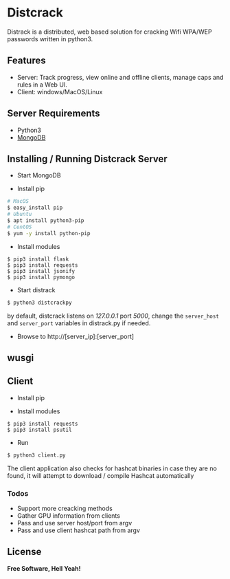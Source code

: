 # Distcrack

Distrack is a distributed, web based solution for cracking Wifi WPA/WEP passwords written in python3. 

## Features
  - Server: Track progress, view online and offline clients, 
  manage caps and rules in a Web UI.
  - Client: windows/MacOS/Linux

## Server Requirements

- Python3
- [MongoDB](https://www.mongodb.com/)

## Installing / Running Distcrack Server

- Start MongoDB

- Install pip

```sh
# MacOS
$ easy_install pip 
# Ubuntu
$ apt install python3-pip
# CentOS
$ yum -y install python-pip
```

- Install modules
```
$ pip3 install flask
$ pip3 install requests
$ pip3 install jsonify
$ pip3 install pymongo
```

- Start distrack

```bash
$ python3 distcrackpy
```

by default, distcrack listens on *127.0.0.1* port *5000*, change the `server_host` and `server_port` variables in distrack.py if needed.

- Browse to http://[server_ip]:[server_port]

## wusgi

## Client

- Install pip

- Install modules
```
$ pip3 install requests
$ pip3 install psutil
```

- Run
```bash
$ python3 client.py
```

The client application also checks for hashcat binaries 
in case they are no found, it will attempt to download / compile Hashcat automatically


### Todos

 - Support more creacking methods
 - Gather GPU information from clients
 - Pass and use server host/port from argv
 - Pass and use client hashcat path from argv

License
----




**Free Software, Hell Yeah!**
